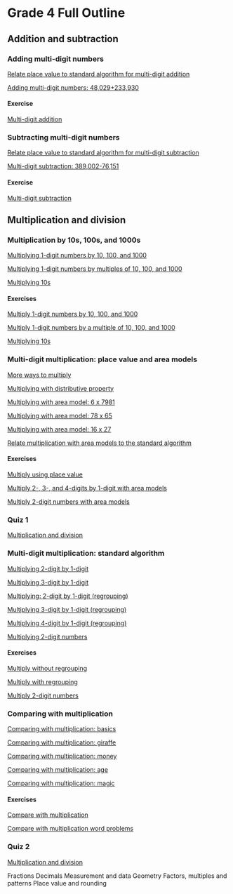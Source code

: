 # Grade 4 Full Outline

## Addition and subtraction

### Adding multi-digit numbers

[Relate place value to standard algorithm for multi-digit addition](https://www.khanacademy.org/math/cc-fourth-grade-math/cc-4th-add-sub-topic/modal/v/adding-multi-digit-numbers-with-place-value)

[Adding multi-digit numbers: 48,029+233,930](https://www.khanacademy.org/math/cc-fourth-grade-math/cc-4th-add-sub-topic/modal/v/adding-multi-digit-numbers-with-regrouping)

#### Exercise

[Multi-digit addition](https://www.khanacademy.org/math/cc-fourth-grade-math/cc-4th-add-sub-topic/modal/e/multi-digit-addition)

### Subtracting multi-digit numbers

[Relate place value to standard algorithm for multi-digit subtraction](https://www.khanacademy.org/math/cc-fourth-grade-math/cc-4th-add-sub-topic/modal/v/understanding-place-value-when-subtracting)

[Multi-digit subtraction: 389,002-76,151](https://www.khanacademy.org/math/cc-fourth-grade-math/cc-4th-add-sub-topic/modal/v/subtracting-multi-digit-numbers-with-regrouping)

#### Exercise

[Multi-digit subtraction](https://www.khanacademy.org/math/cc-fourth-grade-math/cc-4th-add-sub-topic/modal/e/multi-digit-subtraction)

## Multiplication and division

### Multiplication by 10s, 100s, and 1000s

[Multiplying 1-digit numbers by 10, 100, and 1000](https://www.khanacademy.org/math/cc-fourth-grade-math/cc-4th-mult-div-topic/modal/v/multiplying-1-digit-numbers-by-10-100-and-1000)

[Multiplying 1-digit numbers by multiples of 10, 100, and 1000](https://www.khanacademy.org/math/cc-fourth-grade-math/cc-4th-mult-div-topic/modal/v/multiplying-1-digit-numbers-by-multiples-of-10)

[Multiplying 10s](https://www.khanacademy.org/math/cc-fourth-grade-math/cc-4th-mult-div-topic/modal/v/multiplying-10s)

#### Exercises

[Multiply 1-digit numbers by 10, 100, and 1000](https://www.khanacademy.org/math/cc-fourth-grade-math/cc-4th-mult-div-topic/modal/e/multiply-1-digit-number-by-10--100-1000)

[Multiply 1-digit numbers by a multiple of 10, 100, and 1000](https://www.khanacademy.org/math/cc-fourth-grade-math/cc-4th-mult-div-topic/modal/e/multiply-1-digit-number-by-multiple-of-10-100-1000)

[Multiplying 10s](https://www.khanacademy.org/math/cc-fourth-grade-math/cc-4th-mult-div-topic/modal/e/multiplying-tens)

### Multi-digit multiplication: place value and area models

[More ways to multiply](https://www.khanacademy.org/math/cc-fourth-grade-math/cc-4th-mult-div-topic/modal/v/more-ways-to-think-about-multiplying)

[Multiplying with distributive property](https://www.khanacademy.org/math/cc-fourth-grade-math/cc-4th-mult-div-topic/modal/v/2-digit-multiplication-with-grid)

[Multiplying with area model: 6 x 7981](https://www.khanacademy.org/math/cc-fourth-grade-math/cc-4th-mult-div-topic/modal/v/4-by-1-multiplication-with-grid)

[Multiplying with area model: 78 x 65](https://www.khanacademy.org/math/cc-fourth-grade-math/cc-4th-mult-div-topic/modal/v/understanding-multiplication-through-area-models)

[Multiplying with area model: 16 x 27](https://www.khanacademy.org/math/cc-fourth-grade-math/cc-4th-mult-div-topic/modal/v/area-model-for-multiplication)

[Relate multiplication with area models to the standard algorithm](https://www.khanacademy.org/math/cc-fourth-grade-math/cc-4th-mult-div-topic/modal/v/multiplying-using-area-models-and-the-standard-algorithm)

#### Exercises

[Multiply using place value](https://www.khanacademy.org/math/cc-fourth-grade-math/cc-4th-mult-div-topic/modal/e/multiplication-with-place-value-understanding)

[Multiply 2-, 3-, and 4-digits by 1-digit with area models](https://www.khanacademy.org/math/cc-fourth-grade-math/cc-4th-mult-div-topic/modal/e/multiplying-by-4-digit-numbers-with-visual-models)

[Multiply 2-digit numbers with area models](https://www.khanacademy.org/math/cc-fourth-grade-math/cc-4th-mult-div-topic/modal/e/multiplying-2-digit-numbers-with-area-models)

### Quiz 1

[Multiplication and division](https://www.khanacademy.org/math/cc-fourth-grade-math/cc-4th-mult-div-topic/modal/quiz/cc-4th-area-models-quiz)

### Multi-digit multiplication: standard algorithm

[Multiplying 2-digit by 1-digit](https://www.khanacademy.org/math/cc-fourth-grade-math/cc-4th-mult-div-topic/modal/v/2-digit-times-1-digit-example-no-carrying)

[Multiplying 3-digit by 1-digit](https://www.khanacademy.org/math/cc-fourth-grade-math/cc-4th-mult-div-topic/modal/v/3-digit-times-1-digit-example-no-carrying)

[Multiplying: 2-digit by 1-digit (regrouping)](https://www.khanacademy.org/math/cc-fourth-grade-math/cc-4th-mult-div-topic/modal/v/2-digit-times-1-digit-example)

[Multiplying 3-digit by 1-digit (regrouping)](https://www.khanacademy.org/math/cc-fourth-grade-math/cc-4th-mult-div-topic/modal/v/3-digit-times-1-digit-example)

[Multiplying 4-digit by 1-digit (regrouping)](https://www.khanacademy.org/math/cc-fourth-grade-math/cc-4th-mult-div-topic/modal/v/4-digit-times-1-digit-example)

[Multiplying 2-digit numbers](https://www.khanacademy.org/math/cc-fourth-grade-math/cc-4th-mult-div-topic/modal/v/multiplying-2-digit-numbers)

#### Exercises

[Multiply without regrouping](https://www.khanacademy.org/math/cc-fourth-grade-math/cc-4th-mult-div-topic/modal/e/multiplication_1.5)

[Multiply with regrouping](https://www.khanacademy.org/math/cc-fourth-grade-math/cc-4th-mult-div-topic/modal/e/multiplication_2)

[Multiply 2-digit numbers](https://www.khanacademy.org/math/cc-fourth-grade-math/cc-4th-mult-div-topic/modal/e/multiplication_3)

### Comparing with multiplication

[Comparing with multiplication: basics](https://www.khanacademy.org/math/cc-fourth-grade-math/cc-4th-mult-div-topic/modal/v/comparing-with-multiplication-exercise)

[Comparing with multiplication: giraffe](https://www.khanacademy.org/math/cc-fourth-grade-math/cc-4th-mult-div-topic/modal/v/comparisons-multiplication-addition)

[Comparing with multiplication: money](https://www.khanacademy.org/math/cc-fourth-grade-math/cc-4th-mult-div-topic/modal/v/comparisons-subtraction-division)

[Comparing with multiplication: age](https://www.khanacademy.org/math/cc-fourth-grade-math/cc-4th-mult-div-topic/modal/v/multiplying-whole-numbers-and-applications-6)

[Comparing with multiplication: magic](https://www.khanacademy.org/math/cc-fourth-grade-math/cc-4th-mult-div-topic/modal/v/multiplication-and-division-word-problems-2)

#### Exercises

[Compare with multiplication](https://www.khanacademy.org/math/cc-fourth-grade-math/cc-4th-mult-div-topic/modal/e/comparing-with-multiplication)

[Compare with multiplication word problems](https://www.khanacademy.org/math/cc-fourth-grade-math/cc-4th-mult-div-topic/modal/e/multiplicative-comparison-word-problems)

### Quiz 2

[Multiplication and division](https://www.khanacademy.org/math/cc-fourth-grade-math/cc-4th-mult-div-topic/modal/quiz/cc-4th-mult-comparing-quiz)

Fractions
Decimals
Measurement and data
Geometry
Factors, multiples and patterns
Place value and rounding
